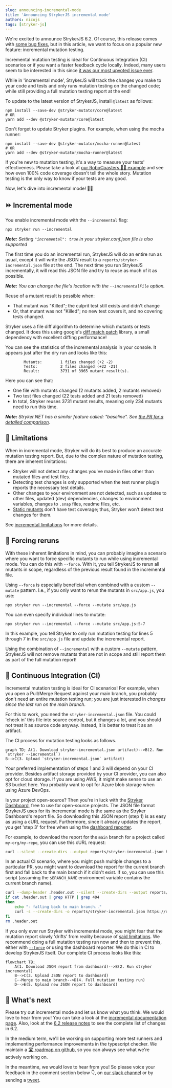 ```yaml
---
slug: announcing-incremental-mode
title: 'Announcing StrykerJS incremental mode'
authors: nicojs
tags: [stryker-js]
---
```


We're excited to announce StrykerJS 6.2. Of course, this release comes with [some bug fixes](https://github.com/stryker-mutator/stryker-js/releases/tag/v6.2.0), but in this article, we want to focus on a popular new feature: incremental mutation testing.

Incremental mutation testing is ideal for Continuous Integration (CI) scenarios or if you want a faster feedback cycle locally. Indeed, many users seem to be interested in this since [it was our most upvoted issue ever](https://github.com/stryker-mutator/stryker-js/issues/2753).

While in 'incremental mode', StrykerJS will track the changes you make to your code and tests and only runs mutation testing on the changed code; while still providing a full mutation testing report at the end!

<!-- truncate -->

To update to the latest version of StrykerJS, install `@latest` as follows:

```shell
npm install --save-dev @stryker-mutator/core@latest
# OR
yarn add --dev @stryker-mutator/core@latest
```

Don't forget to update Stryker plugins. For example, when using the mocha runner:

```shell
npm install --save-dev @stryker-mutator/mocha-runner@latest
# OR
yarn add --dev @stryker-mutator/mocha-runner@latest
```

If you're new to mutation testing, it's a way to measure your tests' effectiveness. Please take a look at [our RoboCoasters 🤖🎢 example](/docs/General/example) and see how even 100% code coverage doesn't tell the whole story. Mutation testing is the only way to know if your tests are any good.

Now, let's dive into incremental mode! 🏊‍♂️

## ⏩ Incremental mode

You enable incremental mode with the `--incremental` flag:

```
npx stryker run --incremental
```

_**Note:** Setting `"incremental": true` in your stryker.conf.json file is also supported_

The first time you do an incremental run, StrykerJS will do an entire run as usual, except it will write the JSON result to a `reports/stryker-incremental.json` file at the end. The next time you run StrykerJS incrementally, it will read this JSON file and try to reuse as much of it as possible.

_**Note:** You can change the file's location with the `--incrementalFile` option._

Reuse of a mutant result is possible when:

- That mutant was "Killed"; the culprit test still exists and didn't change
- Or, that mutant was not "Killed"; no new test covers it, and no covering tests changed.

Stryker uses a file diff algorithm to determine which mutants or tests changed. It does this using google's [diff match patch](https://github.com/google/diff-match-patch) library, a small dependency with excellent diffing performance!

You can see the statistics of the incremental analysis in your console. It appears just after the dry run and looks like this:

```
        Mutants:        1 files changed (+2 -2)
        Tests:          2 files changed (+22 -21)
        Result:         3731 of 3965 mutant result(s).
```

Here you can see that:

- One file with mutants changed (2 mutants added, 2 mutants removed)
- Two test files changed (22 tests added and 21 tests removed)
- In total, Stryker reuses 3731 mutant results, meaning only 234 mutants need to run this time.

_**Note:** Stryker.NET has a similar feature called: "baseline". See [the PR for a detailed comparison](https://github.com/stryker-mutator/stryker-js/pull/3609#issuecomment-1170009387)._

## 🥢 Limitations

When in incremental mode, Stryker will do its best to produce an accurate mutation testing report. But, due to the complex nature of mutation testing, there are inherent limitations:

- Stryker will not detect any changes you've made in files other than mutated files and test files.
- Detecting test changes is only supported when the test runner plugin reports the necessary test details.
- Other changes to your environment are not detected, such as updates to other files, updated (dev) dependencies, changes to environment variables, changes to `.snap` files, readme files, etc.
- [Static mutants](../../docs/mutation-testing-elements/static-mutants/) don't have test coverage; thus, Stryker won't detect test changes for them.

See [incremental limitations](../../docs/stryker-js/incremental/#limitations) for more details.

## 🔨 Forcing reruns

With these inherent limitations in mind, you can probably imagine a scenario where you want to force specific mutants to run while using incremental mode. You can do this with `--force`. With it, you tell StrykerJS to rerun all mutants in scope, regardless of the previous result found in the incremental file.

Using `--force` is especially beneficial when combined with a custom `--mutate` pattern. I.e., if you only want to rerun the mutants in `src/app.js`, you use:

```
npx stryker run --incremental --force --mutate src/app.js
```

You can even specify individual lines to mutate:

```
npx stryker run --incremental --force --mutate src/app.js:5-7
```

In this example, you tell Stryker to only run mutation testing for lines 5 through 7 in the `src/app.js` file and update the incremental report.

Using the combination of `--incremental` with a custom `--mutate` pattern, StrykerJS will not remove mutants that are not in scope and still report them as part of the full mutation report!

## 🔁 Continuous Integration (CI)

Incremental mutation testing is ideal for CI scenarios! For example, when you open a Pull/Merge Request against your main branch, you probably don't need an entire mutation testing run; you are just interested in _changes since the last run on the main branch_.

For this to work, you need the `stryker-incremental.json` file. You could 'check in' this file into source control, but it changes a lot, and you should not treat it as source code anyway. Instead, it is better to treat it as an artifact.

The CI process for mutation testing looks as follows.

```mermaid
graph TD; A(1. Download stryker-incremental.json artifact)-->B(2. Run `stryker --incremental`)
B-->C(3. Upload `stryker-incremental.json` artifact)
```

Your preferred implementation of steps 1 and 3 will depend on your CI provider. Besides artifact storage provided by your CI provider, you can also opt for cloud storage. If you are using AWS, it might make sense to use an S3 bucket here. You probably want to opt for Azure blob storage when using Azure DevOps.

Is your project open-source? Then you're in luck with the [Stryker Dashboard](https://dashboard.stryker-mutator.io), free to use for open-source projects. The JSON file format StrykerJS uses for its incremental mode is the same as the Stryker Dashboard's report file. So downloading this JSON report (step 1) is as easy as using a cURL request. Furthermore, since it already updates the report, you get 'step 3' for free when using the [dashboard reporter](../../docs/General/dashboard/).

For example, to download the report for the `main` branch for a project called `my-org/my-repo`, you can use this cURL request:

```bash
curl --silent --create-dirs --output reports/stryker-incremental.json https://dashboard.stryker-mutator.io/api/reports/github.com/my-org/my-repo/main
```

In an actual CI scenario, where you might push multiple changes to a particular PR, you might want to download the report for the current branch first and fall back to the main branch if it didn't exist. If so, you can use this script (assuming the `$BRANCH_NAME` environment variable contains the current branch name).

```bash
curl --dump-header .header.out --silent --create-dirs --output reports/stryker-incremental.json https://dashboard.stryker-mutator.io/api/reports/github.com/my-org/my-repo/$BRANCH_NAME
if cat .header.out | grep HTTP | grep 404
then
    echo "- falling back to main branch.."
    curl -s --create-dirs -o reports/stryker-incremental.json https://dashboard.stryker-mutator.io/api/reports/github.com/my-org/my-repo/main
fi
rm .header.out
```

If you only ever run Stryker with incremental mode, you might fear that the mutation report slowly 'drifts' from reality because of [said limitations](#-limitations). We recommend doing a full mutation testing run now and then to prevent this, either with [`--force`](#-forcing-reruns) or using the dashboard reporter. We do this in CI to develop StrykerJS itself. Our complete CI process looks like this:

```mermaid
flowchart TB;
    A(1. Download JSON report from dashboard)-->B(2. Run stryker incremental)
    B-->C(3. Upload JSON report to dashboard)
    C--Merge to main branch-->D(4. Full mutation testing run)
    D-->E(5. Upload new JSON report to dashboard)
```

## 🔮 What's next

Please try out incremental mode and let us know what you think. We would love to hear from you! You can take a look at the [incremental documentation page](../../docs/stryker-js/incremental). Also, look at the [6.2 release notes](https://github.com/stryker-mutator/stryker-js/releases/tag/v6.2.0) to see the complete list of changes in 6.2.

In the medium term, we'll be working on supporting more test runners and implementing performance improvements in the typescript checker. We maintain a [🛣 roadmap on github](https://github.com/stryker-mutator/stryker-js/wiki/Roadmap), so you can always see what we're actively working on.

In the meantime, we would love to hear from you! So please voice your feedback in the comment section below 👇, on [our slack channel](https://join.slack.com/t/stryker-mutator/shared_invite/enQtOTUyMTYyNTg1NDQ0LTU4ODNmZDlmN2I3MmEyMTVhYjZlYmJkOThlNTY3NTM1M2QxYmM5YTM3ODQxYmJjY2YyYzllM2RkMmM1NjNjZjM) or by sending a [tweet](https://twitter.com/stryker_mutator/).
